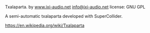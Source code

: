 Txalaparta. by www.ixi-audio.net
info@ixi-audio.net
license: GNU GPL

A semi-automatic txalaparta developed with SuperCollider.

https://en.wikipedia.org/wiki/Txalaparta

